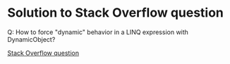 # Solution to Stack Overflow question

Q: How to force "dynamic" behavior in a LINQ expression with DynamicObject?

[Stack Overflow question](https://stackoverflow.com/questions/57336485/how-to-force-dynamic-behavior-in-a-linq-expression-with-dynamicobject)
